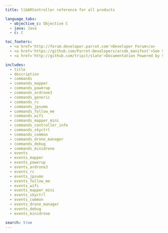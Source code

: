 ```yaml
---
title: libARController reference for all products

language_tabs:
  - objective_c: Objective C
  - java: Java
  - c: C

toc_footers:
  - <a href='http://forum.developer.parrot.com'>Developer Forum</a>
  - <a href='https://github.com/Parrot-Developers/arsdk_manifest'>See SDK sources</a>
  - <a href='http://github.com/tripit/slate'>Documentation Powered by Slate</a>

includes:
  - title
  - description
  - commands
  - commands_mapper
  - commands_powerup
  - commands_ardrone3
  - commands_generic
  - commands_rc
  - commands_jpsumo
  - commands_follow_me
  - commands_wifi
  - commands_mapper_mini
  - commands_controller_info
  - commands_skyctrl
  - commands_common
  - commands_drone_manager
  - commands_debug
  - commands_minidrone
  - events
  - events_mapper
  - events_powerup
  - events_ardrone3
  - events_rc
  - events_jpsumo
  - events_follow_me
  - events_wifi
  - events_mapper_mini
  - events_skyctrl
  - events_common
  - events_drone_manager
  - events_debug
  - events_minidrone

search: true
---
```

